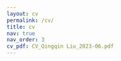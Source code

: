```yaml
---
layout: cv
permalink: /cv/
title: cv
nav: true
nav_order: 3
cv_pdf: CV_Qingqin Liu_2023-06.pdf
---
```

